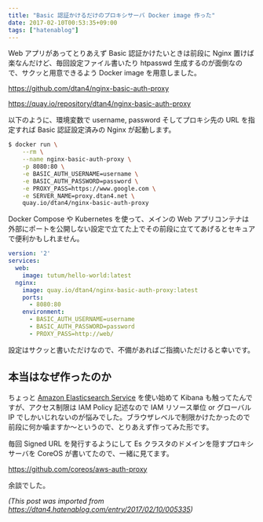 ```yaml
---
title: "Basic 認証かけるだけのプロキシサーバ Docker image 作った"
date: 2017-02-10T00:53:35+09:00
tags: ["hatenablog"]
---
```


Web アプリがあってとりあえず Basic 認証かけたいときは前段に Nginx 置けば楽なんだけど、毎回設定ファイル書いたり htpasswd 生成するのが面倒なので、サクッと用意できるよう Docker image を用意しました。

https://github.com/dtan4/nginx-basic-auth-proxy



https://quay.io/repository/dtan4/nginx-basic-auth-proxy



以下のように、環境変数で username, password そしてプロキシ先の URL を指定すれば Basic 認証設定済みの Nginx が起動します。

```bash
$ docker run \
    --rm \
    --name nginx-basic-auth-proxy \
    -p 8080:80 \
    -e BASIC_AUTH_USERNAME=username \
    -e BASIC_AUTH_PASSWORD=password \
    -e PROXY_PASS=https://www.google.com \
    -e SERVER_NAME=proxy.dtan4.net \
    quay.io/dtan4/nginx-basic-auth-proxy
```

Docker Compose や Kubernetes を使って、メインの Web アプリコンテナは外部にポートを公開しない設定で立てた上でその前段に立ててあげるとセキュアで便利かもしれません。

```yaml
version: '2'
services:
  web:
    image: tutum/hello-world:latest
  nginx:
    image: quay.io/dtan4/nginx-basic-auth-proxy:latest
    ports:
      - 8080:80
    environment:
      - BASIC_AUTH_USERNAME=username
      - BASIC_AUTH_PASSWORD=password
      - PROXY_PASS=http://web/
```

設定はサクッと書いただけなので、不備があればご指摘いただけると幸いです。

## 本当はなぜ作ったのか

ちょっと [Amazon Elasticsearch Service](https://aws.amazon.com/jp/elasticsearch-service/) を使い始めて Kibana も触ってたんですが、アクセス制限は IAM Policy 記述なので IAM リソース単位 or グローバル IP でしかいじれないのが悩みでした。ブラウザレベルで制限かけたかったので前段に何か噛ますか〜というので、とりあえず作ってみた形です。

毎回 Signed URL を発行するようにして Es クラスタのドメインを隠すプロキシサーバを CoreOS が書いてたので、一緒に見てます。

https://github.com/coreos/aws-auth-proxy

余談でした。

*(This post was imported from https://dtan4.hatenablog.com/entry/2017/02/10/005335)*
